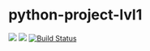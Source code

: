 # python-project-lvl1
<a href="https://codeclimate.com/github/xegrassa/python-project-lvl1/test_coverage"><img src="https://api.codeclimate.com/v1/badges/31a929a130e8dff6a5c0/test_coverage" /></a>
<a href="https://codeclimate.com/github/xegrassa/python-project-lvl1/maintainability"><img src="https://api.codeclimate.com/v1/badges/31a929a130e8dff6a5c0/maintainability" /></a>
[![Build Status](https://travis-ci.org/xegrassa/python-project-lvl1.svg?branch=master)](https://travis-ci.org/xegrassa/python-project-lvl1)

